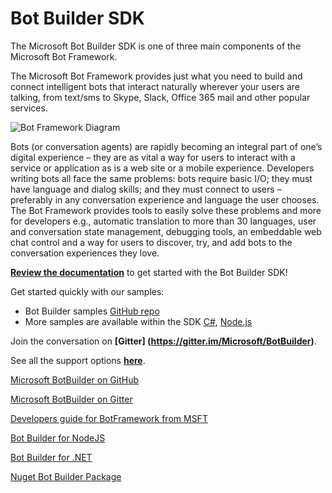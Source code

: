 # Bot Builder SDK

The Microsoft Bot Builder SDK is one of three main components of the Microsoft Bot Framework.

The Microsoft Bot Framework provides just what you need to build and connect intelligent bots that interact naturally wherever your users are talking, from text/sms to Skype, Slack, Office 365 mail and other popular services.

![Bot Framework Diagram](http://docs.botframework.com/en-us/images/faq-overview/botframework_overview_july.png)

Bots (or conversation agents) are rapidly becoming an integral part of one’s digital experience – they are as vital a way for users to interact with a service or application as is a web site or a mobile experience. Developers writing bots all face the same problems: bots require basic I/O; they must have language and dialog skills; and they must connect to users – preferably in any conversation experience and language the user chooses. The Bot Framework provides tools to easily solve these problems and more for developers e.g., automatic translation to more than 30 languages, user and conversation state management, debugging tools, an embeddable web chat control and a way for users to discover, try, and add bots to the conversation experiences they love.

**[Review the documentation](http://docs.botframework.com)** to get started with the Bot Builder SDK!

Get started quickly with our samples:

* Bot Builder samples [GitHub repo](https://github.com/Microsoft/BotBuilder-Samples)
* More samples are available within the SDK [C#](https://github.com/Microsoft/BotBuilder/tree/master/CSharp/Samples), [Node.js](https://github.com/Microsoft/BotBuilder/tree/master/Node/examples)

Join the conversation on **[Gitter] (https://gitter.im/Microsoft/BotBuilder)**.

See all the support options **[here](https://docs.botframework.com/en-us/support/)**.

[Microsoft BotBuilder on GitHub](https://github.com/Microsoft/BotBuilder/)

[Microsoft BotBuilder on Gitter](https://gitter.im/Microsoft/BotBuilder)

[Developers guide for BotFramework from MSFT](https://dev.botframework.com/)

[Bot Builder for NodeJS](https://docs.botframework.com/en-us/node/builder/overview/)

[Bot Builder for .NET](https://docs.botframework.com/en-us/csharp/builder/sdkreference/)

[Nuget Bot Builder Package](https://www.nuget.org/packages/Microsoft.Bot.Builder/)
